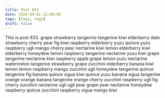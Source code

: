 ```yaml
---
title: Post 833
date: 2024-09-01 12:00:00
tags: [tag1, tag2]
draft: false
---
```

This is post 833.
grape
strawberry
tangerine
tangerine
kiwi
elderberry
date
strawberry
cherry
pear
fig
kiwi
raspberry
elderberry
yuzu
quince
yuzu
raspberry
ugli
mango
cherry
pear
nectarine
kiwi
lemon
elderberry
kiwi
elderberry
honeydew
lemon
raspberry
tangerine
nectarine
yuzu
kiwi
grape
tangerine
nectarine
kiwi
raspberry
apple
grape
lemon
yuzu
nectarine
watermelon
tangerine
strawberry
grape
zucchini
elderberry
banana
kiwi
lemon
lemon
raspberry
mango
zucchini
ugli
honeydew
tangerine
quince
tangerine
fig
banana
quince
xigua
kiwi
quince
yuzu
banana
xigua
tangerine
orange
orange
banana
tangerine
orange
cherry
zucchini
raspberry
ugli
fig
cherry
zucchini
nectarine
ugli
ugli
pear
grape
pear
nectarine
honeydew
raspberry
quince
zucchini
raspberry
xigua
mango
kiwi
